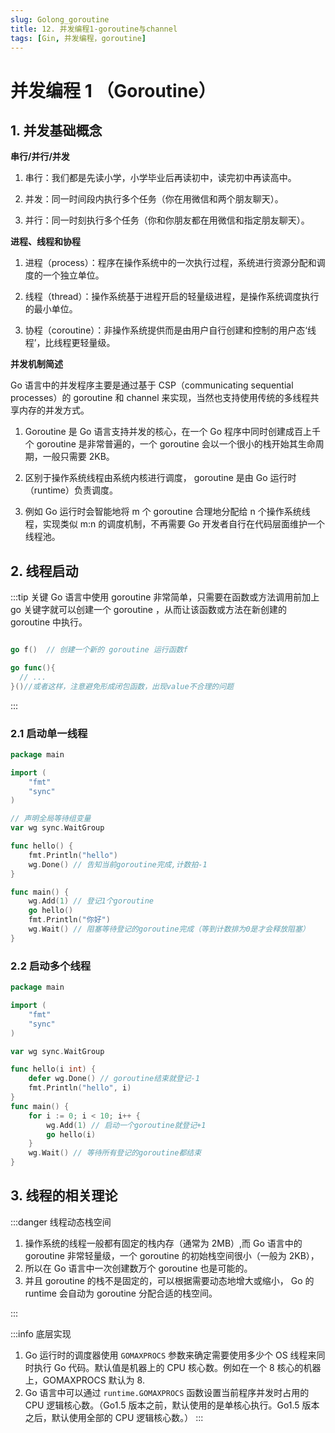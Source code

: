 ```yaml
---
slug: Golong_goroutine
title: 12. 并发编程1-goroutine与channel
tags: [Gin, 并发编程，goroutine]
---
```


# 并发编程 1 （Goroutine）

## 1. 并发基础概念

**串行/并行/并发**

1. 串行：我们都是先读小学，小学毕业后再读初中，读完初中再读高中。

2. 并发：同一时间段内执行多个任务（你在用微信和两个朋友聊天）。

3. 并行：同一时刻执行多个任务（你和你朋友都在用微信和指定朋友聊天）。

**进程、线程和协程**

1. 进程（process）：程序在操作系统中的一次执行过程，系统进行资源分配和调度的一个独立单位。

2. 线程（thread）：操作系统基于进程开启的轻量级进程，是操作系统调度执行的最小单位。

3. 协程（coroutine）：非操作系统提供而是由用户自行创建和控制的用户态‘线程’，比线程更轻量级。

**并发机制简述**

Go 语言中的并发程序主要是通过基于 CSP（communicating sequential processes）的 goroutine 和 channel 来实现，当然也支持使用传统的多线程共享内存的并发方式。

1. Goroutine 是 Go 语言支持并发的核心，在一个 Go 程序中同时创建成百上千个 goroutine 是非常普遍的，一个 goroutine 会以一个很小的栈开始其生命周期，一般只需要 2KB。

2. 区别于操作系统线程由系统内核进行调度， goroutine 是由 Go 运行时（runtime）负责调度。

3. 例如 Go 运行时会智能地将 m 个 goroutine 合理地分配给 n 个操作系统线程，实现类似 m:n 的调度机制，不再需要 Go 开发者自行在代码层面维护一个线程池。

## 2. 线程启动

:::tip 关键
Go 语言中使用 goroutine 非常简单，只需要在函数或方法调用前加上 go 关键字就可以创建一个 goroutine ，从而让该函数或方法在新创建的 goroutine 中执行。

```go

go f()  // 创建一个新的 goroutine 运行函数f

go func(){
  // ...
}()//或者这样，注意避免形成闭包函数，出现value不合理的问题
```

:::

### 2.1 启动单一线程

```go
package main

import (
	"fmt"
	"sync"
)

// 声明全局等待组变量
var wg sync.WaitGroup

func hello() {
	fmt.Println("hello")
	wg.Done() // 告知当前goroutine完成,计数拍-1
}

func main() {
	wg.Add(1) // 登记1个goroutine
	go hello()
	fmt.Println("你好")
	wg.Wait() // 阻塞等待登记的goroutine完成（等到计数排为0是才会释放阻塞）
}
```

### 2.2 启动多个线程

```go
package main

import (
	"fmt"
	"sync"
)

var wg sync.WaitGroup

func hello(i int) {
	defer wg.Done() // goroutine结束就登记-1
	fmt.Println("hello", i)
}
func main() {
	for i := 0; i < 10; i++ {
		wg.Add(1) // 启动一个goroutine就登记+1
		go hello(i)
	}
	wg.Wait() // 等待所有登记的goroutine都结束
}
```

## 3. 线程的相关理论

:::danger 线程动态栈空间

1. 操作系统的线程一般都有固定的栈内存（通常为 2MB）,而 Go 语言中的 goroutine 非常轻量级，一个 goroutine 的初始栈空间很小（一般为 2KB），
2. 所以在 Go 语言中一次创建数万个 goroutine 也是可能的。
3. 并且 goroutine 的栈不是固定的，可以根据需要动态地增大或缩小， Go 的 runtime 会自动为 goroutine 分配合适的栈空间。

:::

:::info 底层实现

1. Go 运行时的调度器使用 `GOMAXPROCS` 参数来确定需要使用多少个 OS 线程来同时执行 Go 代码。默认值是机器上的 CPU 核心数。例如在一个 8 核心的机器上，GOMAXPROCS 默认为 8.
2. Go 语言中可以通过 `runtime.GOMAXPROCS` 函数设置当前程序并发时占用的 CPU 逻辑核心数。（Go1.5 版本之前，默认使用的是单核心执行。Go1.5 版本之后，默认使用全部的 CPU 逻辑核心数。）
   :::
